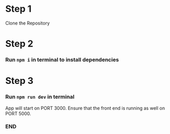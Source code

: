 # Step 1

Clone the Repository

# Step 2

### Run `npm i` in terminal to install dependencies

# Step 3

### Run `npm run dev` in terminal
App will start on PORT 3000. Ensure that the front end is running as well on PORT 5000.

### END